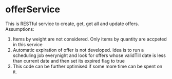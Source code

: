 # offerService

This is RESTful service to create, get, get all and update offers.
Assumptions:
1. Items by weight are not considered. Only items by quantity are accpeted in this service
2. Automatic expiration of offer is not developed. Idea is to run a scheduling job everynight and look for offers whose validTill date is less than current date and then set its expired flag to true
3. This code can be further optimised if some more time can be spent on it. 

